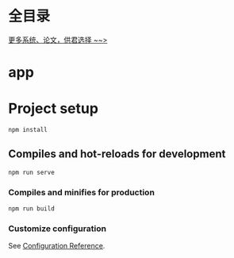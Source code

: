 # 全目录

[更多系统、论文，供君选择 ~~>](https://www.bitwise.net.cn)
# app

# Project setup
```
npm install
```

## Compiles and hot-reloads for development
```
npm run serve
```

### Compiles and minifies for production
```
npm run build
```

### Customize configuration
See [Configuration Reference](https://cli.vuejs.org/config/).
